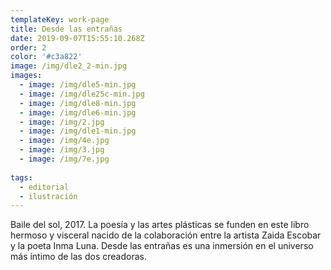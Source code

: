 ```yaml
---
templateKey: work-page
title: Desde las entrañas
date: 2019-09-07T15:55:10.268Z
order: 2
color: '#c3a822'
image: /img/dle2_2-min.jpg
images:
  - image: /img/dle5-min.jpg
  - image: /img/dle25c-min.jpg
  - image: /img/dle8-min.jpg
  - image: /img/dle6-min.jpg
  - image: /img/2.jpg
  - image: /img/dle1-min.jpg
  - image: /img/4e.jpg
  - image: /img/3.jpg
  - image: /img/7e.jpg
  
tags:
  - editorial
  - ilustración
---
```

Baile del sol, 2017. La poesía y las artes plásticas se funden en este libro hermoso y visceral nacido de la colaboración entre la artista Zaida Escobar y la poeta Inma Luna. Desde las entrañas es una inmersión en el universo más íntimo de las dos creadoras.
